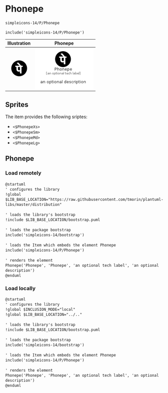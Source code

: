 # Phonepe


```text
simpleicons-14/P/Phonepe
```

```text
include('simpleicons-14/P/Phonepe')
```



| Illustration | Phonepe |
| :---: | :---: |
| ![illustration for Illustration](../../simpleicons-14/P/Phonepe.png) | ![illustration for Phonepe](../../simpleicons-14/P/Phonepe.Local.png) |



## Sprites
The item provides the following sriptes:

- `<$PhonepeXs>`
- `<$PhonepeSm>`
- `<$PhonepeMd>`
- `<$PhonepeLg>`





## Phonepe

### Load remotely
```plantuml
@startuml
' configures the library
!global $LIB_BASE_LOCATION="https://raw.githubusercontent.com/tmorin/plantuml-libs/master/distribution"

' loads the library's bootstrap
!include $LIB_BASE_LOCATION/bootstrap.puml

' loads the package bootstrap
include('simpleicons-14/bootstrap')

' loads the Item which embeds the element Phonepe
include('simpleicons-14/P/Phonepe')

' renders the element
Phonepe('Phonepe', 'Phonepe', 'an optional tech label', 'an optional description')
@enduml
```

### Load locally
```plantuml
@startuml
' configures the library
!global $INCLUSION_MODE="local"
!global $LIB_BASE_LOCATION="../.."

' loads the library's bootstrap
!include $LIB_BASE_LOCATION/bootstrap.puml

' loads the package bootstrap
include('simpleicons-14/bootstrap')

' loads the Item which embeds the element Phonepe
include('simpleicons-14/P/Phonepe')

' renders the element
Phonepe('Phonepe', 'Phonepe', 'an optional tech label', 'an optional description')
@enduml
```

